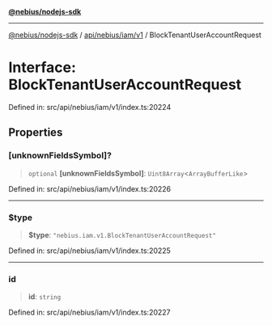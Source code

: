 [**@nebius/nodejs-sdk**](../../../../../README.md)

***

[@nebius/nodejs-sdk](../../../../../README.md) / [api/nebius/iam/v1](../README.md) / BlockTenantUserAccountRequest

# Interface: BlockTenantUserAccountRequest

Defined in: src/api/nebius/iam/v1/index.ts:20224

## Properties

### \[unknownFieldsSymbol\]?

> `optional` **\[unknownFieldsSymbol\]**: `Uint8Array`\<`ArrayBufferLike`\>

Defined in: src/api/nebius/iam/v1/index.ts:20226

***

### $type

> **$type**: `"nebius.iam.v1.BlockTenantUserAccountRequest"`

Defined in: src/api/nebius/iam/v1/index.ts:20225

***

### id

> **id**: `string`

Defined in: src/api/nebius/iam/v1/index.ts:20227
